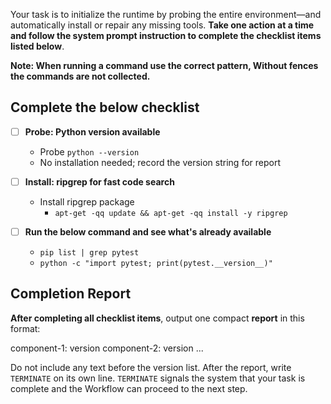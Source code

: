 Your task is to initialize the runtime by probing the entire environment—and automatically install or repair any missing tools. **Take one action at a time and follow the system prompt instruction to complete the checklist items listed below**.

**Note: When running a command use the correct pattern, Without fences the commands are not collected.**

## **Complete the below checklist**

- [ ] **Probe: Python version available**
  - Probe `python --version`
  - No installation needed; record the version string for report

- [ ] **Install: ripgrep for fast code search**
  - Install ripgrep package
    - `apt-get -qq update && apt-get -qq install -y ripgrep`

- [ ] **Run the below command and see what's already available**
  - `pip list | grep pytest`
  - `python -c "import pytest; print(pytest.__version__)"`

## **Completion Report**

**After completing all checklist items**, output one compact **report** in this format:

component-1: version
component-2: version
...

Do not include any text before the version list. After the report, write `TERMINATE` on its own line. `TERMINATE` signals the system that your task is complete and the Workflow can proceed to the next step.
